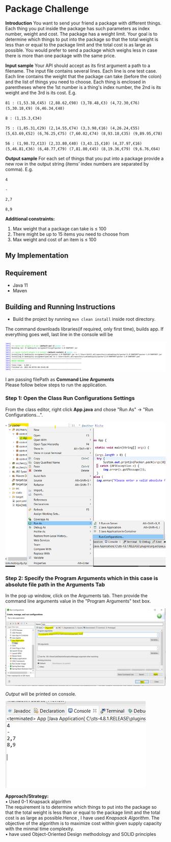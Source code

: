 # Package Challenge

**Introduction**
You want to send your friend a package with different things.
Each thing you put inside the package has such parameters as index number, weight and cost. The
package has a weight limit. Your goal is to determine which things to put into the package so that the
total weight is less than or equal to the package limit and the total cost is as large as possible.
You would prefer to send a package which weighs less in case there is more than one package with the
same price.

**Input	sample**
Your API should accept as its first argument a path to a filename. The input file contains several
lines. Each line is one test case.
Each line contains the weight that the package can take (before the colon) and the list of things you
need to choose. Each thing is enclosed in parentheses where the 1st number is a thing's index number,
the 2nd is its weight and the 3rd is its cost. E.g.

`81 : (1,53.38,€45) (2,88.62,€98) (3,78.48,€3) (4,72.30,€76) (5,30.18,€9) (6,46.34,€48)`

`8 : (1,15.3,€34)`

`75 : (1,85.31,€29) (2,14.55,€74) (3,3.98,€16) (4,26.24,€55) (5,63.69,€52) (6,76.25,€75) (7,60.02,€74) (8,93.18,€35) (9,89.95,€78)`

`56 : (1,90.72,€13) (2,33.80,€40) (3,43.15,€10) (4,37.97,€16) (5,46.81,€36) (6,48.77,€79) (7,81.80,€45) (8,19.36,€79) (9,6.76,€64)`


**Output	sample**
For each set of things that you put into a package provide a new row in the output string (items’ index
numbers are separated by comma). E.g.

`4`

`-`

`2,7`

`8,9`

**Additional constraints:**
1. Max weight that a package can take is ≤ 100
2. There might be up to 15 items you need to choose from
3. Max weight and cost of an item is ≤ 100

## My Implementation

## Requirement
* Java 11
* Maven

## Building and Running Instructions
* Build the project by running `mvn clean install` inside root directory.  
 
The command downloads libraries(if required, only first time), builds app. If everything goes well, last line in the console will be

![Alt text](static/buildSuccess.PNG?raw=true "Optional Title")  

I am passing filePath as <B>Command Line Arguments</B>  
Please follow below steps to run the application.  

### Step 1: Open the Class Run Configurations Settings  
From the class editor, right click <B>App.java</B> and chose "Run As" -> "Run Configurations...".   

 ![Alt text](static/firstStep.png?raw=true "Optional Title") 

### Step 2: Specify the Program Arguments which in this case is absolute file path in the Arguments Tab  
In the pop up window, click on the Arguments tab. Then provide the command line arguments value in the "Program Arguments" text box.  

![Alt text](static/runSteps.PNG?raw=true "Optional Title")  

<I>Output</I> will be printed on console.  

![Alt text](static/output.PNG?raw=true "Optional Title")  

**Approach/Strategy:**  
•	Used 0-1 Knapsack algorithm  
The requirement is to determine which things to put into the package so that the total weight is less than or equal to the package limit and the total cost is as large as possible.Hence , I have used <I>Knapsack Algorithm</I>. The objective of the algorithm is to maximize cost within given supply capacity with the minmal time complexity.  
•   have used  Object-Oriented Design methodology and SOLID principles




